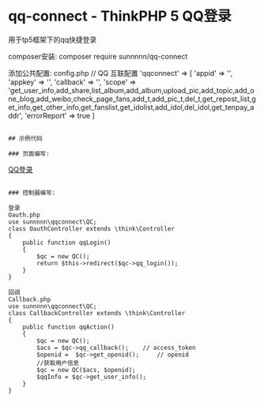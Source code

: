 # qq-connect - ThinkPHP 5 QQ登录

用于tp5框架下的qq快捷登录

composer安装: composer require sunnnnn/qq-connect

添加公共配置:
config.php
// QQ 互联配置
'qqconnect' => [
    'appid' => '',
    'appkey' => '',
    'callback' => '',
    'scope' => 'get_user_info,add_share,list_album,add_album,upload_pic,add_topic,add_one_blog,add_weibo,check_page_fans,add_t,add_pic_t,del_t,get_repost_list,get_info,get_other_info,get_fanslist,get_idolist,add_idol,del_idol,get_tenpay_addr',
    'errorReport' => true
]
```

## 示例代码

### 页面编写:
```
<a href="{:url('/oauth/qqLogin')}">QQ登录</a>
```

### 控制器编写:

登录
Oauth.php
use sunnnnn\qqconnect\QC;
class OauthController extends \think\Controller
{
    public function qqLogin()
    {
        $qc = new QC();
        return $this->redirect($qc->qq_login());
    }
}

回调
Callback.php
use sunnnnn\qqconnect\QC;
class CallbackController extends \think\Controller
{
    public function qqAction()
    {
        $qc = new QC();
        $acs = $qc->qq_callback();    // access_token
        $openid =  $qc->get_openid();     // openid
        //获取用户信息
        $qc = new QC($acs, $openid);
		$qqInfo = $qc->get_user_info();
    }
}